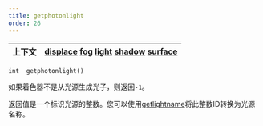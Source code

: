 ```yaml
---
title: getphotonlight
order: 26
---
```

| 上下文 | [displace](../contexts/displace.html)  [fog](../contexts/fog.html)  [light](../contexts/light.html)  [shadow](../contexts/shadow.html)  [surface](../contexts/surface.html) |
| --- | --- |

`int  getphotonlight()`

如果着色器不是从光源生成光子，则返回`-1`。

返回值是一个标识光源的整数。您可以使用[getlightname](getlightname.html "当在illuminance循环内调用时返回当前光源名称，或将整数光源ID转换为光源名称。")将此整数ID转换为光源名称。
